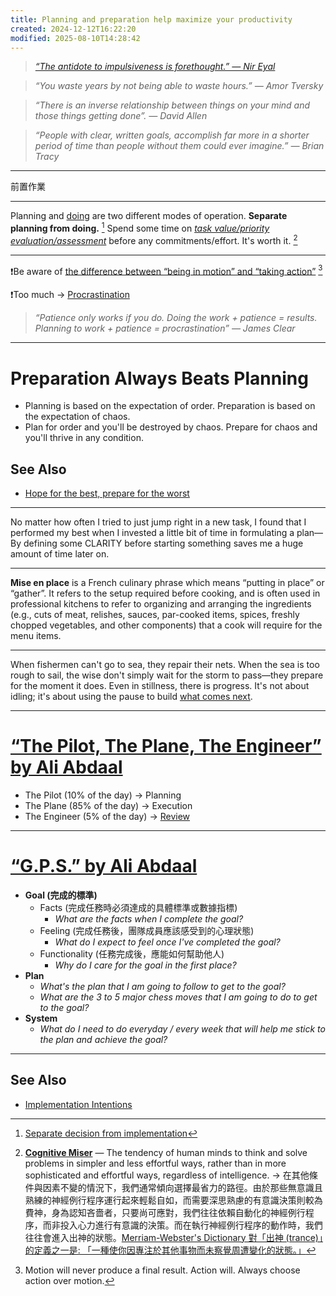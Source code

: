 ```yaml
---
title: Planning and preparation help maximize your productivity
created: 2024-12-12T16:22:20
modified: 2025-08-10T14:28:42
---
```


> _[“The antidote to impulsiveness is forethought.” — Nir Eyal](https://www.youtube.com/watch?v=VVez_sI1zTU)_

> _“You waste years by not being able to waste hours.” — Amor Tversky_

> _“There is an inverse relationship between things on your mind and those things getting done”. — David Allen_

> _“People with clear, written goals, accomplish far more in a shorter period of time than people without them could ever imagine.” — Brian Tracy_

---

前置作業

---

Planning and [doing](cultivate-a-strong-bias-towards-action.md) are two different modes of operation. **Separate planning from doing.** [^1] Spend some time on _[task value/priority evaluation/assessment](Prioritization.md)_ before any commitments/effort. It's worth it. [^2]

---

❗️Be aware of [the difference between “being in motion” and “taking action”](https://jamesclear.com/taking-action) [^3]

❗Too much → [Procrastination](Procrastination.md)

> _“Patience only works if you do. Doing the work + patience = results. Planning to work + patience = procrastination” — James Clear_

---

# Preparation Always Beats Planning

* Planning is based on the expectation of order. Preparation is based on the expectation of chaos.
* Plan for order and you'll be destroyed by chaos. Prepare for chaos and you'll thrive in any condition.

## See Also

* [Hope for the best, prepare for the worst](hope-for-the-best-prepare-for-the-worst.md)

---

No matter how often I tried to just jump right in a new task, I found that I performed my best when I invested a little bit of time in formulating a plan—By defining some CLARITY before starting something saves me a huge amount of time later on.

---

**Mise en place** is a French culinary phrase which means “putting in place” or “gather”. It refers to the setup required before cooking, and is often used in professional kitchens to refer to organizing and arranging the ingredients (e.g., cuts of meat, relishes, sauces, par-cooked items, spices, freshly chopped vegetables, and other components) that a cook will require for the menu items.

---

When fishermen can't go to sea, they repair their nets. When the sea is too rough to sail, the wise don't simply wait for the storm to pass—they prepare for the moment it does. Even in stillness, there is progress. It's not about idling; it's about using the pause to build [what comes next](just-focus-on-the-next-decision.md).

---

# [“The Pilot, The Plane, The Engineer” by Ali Abdaal](https://aliabdaal.com/newsletter/the-pilot-the-plane-the-engineer/)

* The Pilot (10% of the day) → Planning
* The Plane (85% of the day) → Execution
* The Engineer (5% of the day) → [Review](reflect-and-review.md)

---

# [“G.P.S.” by Ali Abdaal](https://www.instagram.com/aliabdaal/reel/C55g8v0Ishy/)

* **Goal (完成的標準)**
	* Facts (完成任務時必須達成的具體標準或數據指標)
		* _What are the facts when I complete the goal?_
	* Feeling (完成任務後，團隊成員應該感受到的心理狀態)
		* _What do I expect to feel once I've completed the goal?_
	* Functionality (任務完成後，應能如何幫助他人)
		* _Why do I care for the goal in the first place?_
* **Plan**
	* _What's the plan that I am going to follow to get to the goal?_
	* _What are the 3 to 5 major chess moves that I am going to do to get to the goal?_
* **System**
	* _What do I need to do everyday / every week that will help me stick to the plan and achieve the goal?_

---

## See Also

* [Implementation Intentions](implementation-intentions.md)

[^1]: [Separate decision from implementation](https://tim.blog/2023/03/01/matt-mochary/)
[^2]: **[Cognitive Miser](https://www.google.com/search?q=Cognitive+Miser)** — The tendency of human minds to think and solve problems in simpler and less effortful ways, rather than in more sophisticated and effortful ways, regardless of intelligence. → 在其他條件與因素不變的情況下，我們通常傾向選擇最省力的路徑。由於那些無意識且熟練的神經例行程序運行起來輕鬆自如，而需要深思熟慮的有意識決策則較為費神，身為認知吝嗇者，只要尚可應對，我們往往依賴自動化的神經例行程序，而非投入心力進行有意識的決策。而在執行神經例行程序的動作時，我們往往會進入出神的狀態。[Merriam-Webster's Dictionary 對「出神 (trance)」的定義之一是: 「一種使你因專注於其他事物而未察覺周遭變化的狀態。」](https://www.merriam-webster.com/dictionary/trance)
[^3]: Motion will never produce a final result. Action will. Always choose action over motion.
